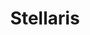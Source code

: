 ---
title: Stellaris
crosslinks:
- youtubefactsbot
- paradoxplaza
- u_imguralbumbot
- HFY
- 4Xgaming
- StellarisMods
- shitstellarissays
- xkcd
- CrusaderKings
- tmsbmeta
- totallynotrobots
- bestof
- stellarisrpg
- nocontext
- eu4
- EmpireDidNothingWrong
- askscience
- livven
- anime
- autourbanbot
---